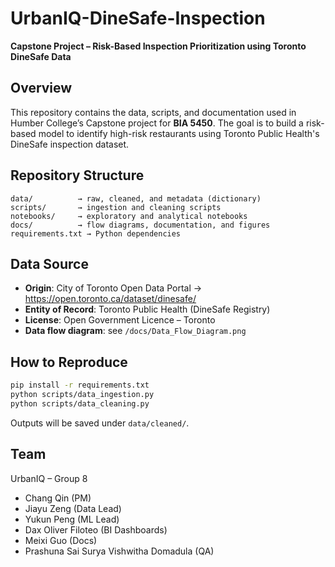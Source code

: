 # UrbanIQ-DineSafe-Inspection

**Capstone Project – Risk-Based Inspection Prioritization using Toronto DineSafe Data**

## Overview
This repository contains the data, scripts, and documentation used in Humber College’s Capstone project for **BIA 5450**.
The goal is to build a risk-based model to identify high-risk restaurants using Toronto Public Health's DineSafe inspection dataset.

## Repository Structure
```
data/          → raw, cleaned, and metadata (dictionary)
scripts/       → ingestion and cleaning scripts
notebooks/     → exploratory and analytical notebooks
docs/          → flow diagrams, documentation, and figures
requirements.txt → Python dependencies
```

## Data Source
- **Origin**: City of Toronto Open Data Portal → https://open.toronto.ca/dataset/dinesafe/
- **Entity of Record**: Toronto Public Health (DineSafe Registry)
- **License**: Open Government Licence – Toronto
- **Data flow diagram**: see `/docs/Data_Flow_Diagram.png`

## How to Reproduce
```bash
pip install -r requirements.txt
python scripts/data_ingestion.py
python scripts/data_cleaning.py
```

Outputs will be saved under `data/cleaned/`.

## Team
UrbanIQ – Group 8  
- Chang Qin (PM)  
- Jiayu Zeng (Data Lead)  
- Yukun Peng (ML Lead)  
- Dax Oliver Filoteo (BI Dashboards)  
- Meixi Guo (Docs)
- Prashuna Sai Surya Vishwitha Domadula (QA)

